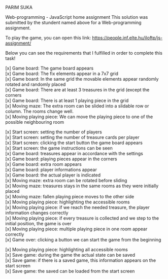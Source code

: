 PARIM SUKA

Web-programming - JavaScript home assignment
This solution was submitted by the stundent named above 
for a Web-programming assignment.

To play the game, you can open this link:
https://people.inf.elte.hu/iloftp/js-assignment/

Below you can see the requirements that I fulfilled in order to complete this task!

[x] Game board: The game board appears <br>
[x] Game board: The fix elements appear in a 7x7 grid <br>
[x] Game board: In the same grid the movable elements appear randomly rotated and randomly placed <br>
[x] Game board: There are at least 3 treasures in the grid (except the corners <br>
[x] Game board: There is at least 1 playing piece in the grid <br>
[x] Moving maze: The extra room can be slided into a slidable row or column. The rooms change well. <br>
[x] Moving playing piece: We can move the playing piece to one of the possible neighbouring room <br>

[x] Start screen: setting the number of players <br>
[x] Start screen: setting the number of treasure cards per player <br>
[x] Start screen: clicking the start button the game board appears <br>
[x] Start screen: the game instructions can be seen <br>
[x] Game board: treasures appear in accordance with the settings <br>
[x] Game board: playing pieces appear in the corners <br>
[x] Game board: extra room appears <br>
[x] Game board: player informations appear <br>
[x] Game board: the actual player is indicated <br>
[x] Moving maze: extra room can be rotated before sliding <br>
[x] Moving maze: treasures stays in the same rooms as they were initially placed <br>
[x] Moving maze: fallen playing piece moves to the other side <br>
[x] Moving playing piece: highlighting the accessible rooms <br>
[x] Moving playing piece: if we reach the needed treasure, the player information changes correctly <br>
[x] Moving playing piece: if every treasure is collected and we step to the initial position, the game is over <br>
[x] Moving playing piece: multiple playing piece in one room appear correctly <br>
[x] Game over: clicking a button we can start the game from the beginning <br>

[x] Moving playing piece: highlighting all accessible rooms <br>
[x] Save game: during the game the actual state can be saved <br>
[x] Save game: if there is a saved game, this information appears on the start screen <br>
[x] Save game: the saved can be loaded from the start screen <br>